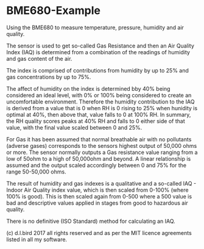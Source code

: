 # BME680-Example

Using the BME680 to measure temperature, pressure, humidity and air quality.

The sensor is used to get so-called Gas Resistance and then an Air Quality Index (IAQ) is determined from a combination of the readings of humidity and gas content of the air.

The index is comprised of contributions from humidity by up to 25% and gas concentrations by up to 75%.

The affect of humidity on the index is determined bby 40% being considered an ideal level, with 0% or 100% being considered to create an uncomfortable environment. Therefore the humidity contribution to the IAQ is derived from a value that is 0 when RH is 0 rising to 25% when hunidity is optimal at 40%, then above that, value falls to 0 at 100% RH. In summary, the RH quality scores peaks at 40% RH and falls to 0 either side of that value, with the final value scaled between 0 and 25%.

For Gas it has been assumed that normal breathable air with no pollutants (adverse gases) corresponds to the sensors highest output of 50,000 ohms or more. The sensor normally outputs a Gas resistance value ranging from a low of 50ohm to a high of 50,000ohm and beyond. A linear relationship is assumed and the output scaled accordingly between 0 and 75% for the range 50-50,000 ohms.

The result of humidity and gas indexes is a qualitative and a so-called IAQ - Indoor Air Quality index value, which is then scaled from 0-100% (where 100% is good). This is then scaled again from 0-500 where a 500 value is bad and descriptive values applied in stages from good to hazardous air quality.

There is no definitive (ISO Standard) method for calculating an IAQ.

(c) d.l.bird 2017 all rights reserved and as per the MIT licence agreements listed in all my software.

